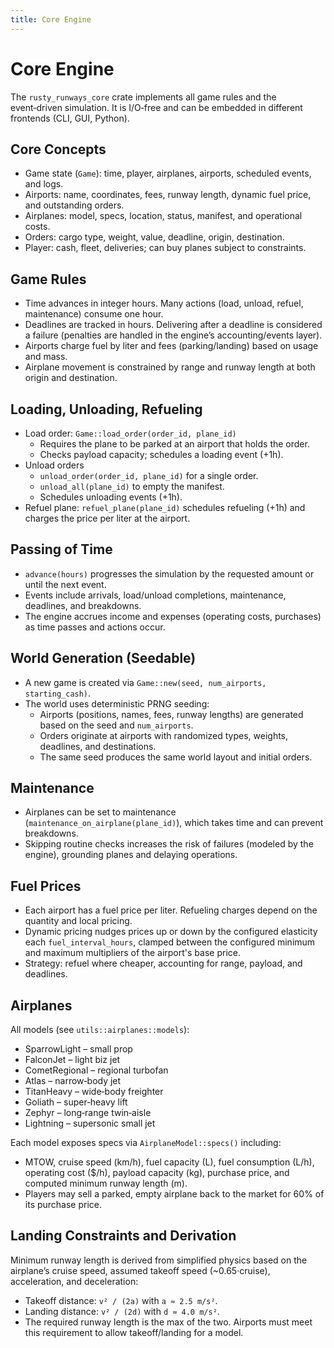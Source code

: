 ```yaml
---
title: Core Engine
---
```


# Core Engine

The `rusty_runways_core` crate implements all game rules and the event‑driven simulation. It is I/O‑free and can be embedded in different frontends (CLI, GUI, Python).

## Core Concepts

- Game state (`Game`): time, player, airplanes, airports, scheduled events, and logs.
- Airports: name, coordinates, fees, runway length, dynamic fuel price, and outstanding orders.
- Airplanes: model, specs, location, status, manifest, and operational costs.
- Orders: cargo type, weight, value, deadline, origin, destination.
- Player: cash, fleet, deliveries; can buy planes subject to constraints.

## Game Rules

- Time advances in integer hours. Many actions (load, unload, refuel, maintenance) consume one hour.
- Deadlines are tracked in hours. Delivering after a deadline is considered a failure (penalties are handled in the engine’s accounting/events layer).
- Airports charge fuel by liter and fees (parking/landing) based on usage and mass.
- Airplane movement is constrained by range and runway length at both origin and destination.

## Loading, Unloading, Refueling

- Load order: `Game::load_order(order_id, plane_id)`
  - Requires the plane to be parked at an airport that holds the order.
  - Checks payload capacity; schedules a loading event (+1h).
- Unload orders
  - `unload_order(order_id, plane_id)` for a single order.
  - `unload_all(plane_id)` to empty the manifest.
  - Schedules unloading events (+1h).
- Refuel plane: `refuel_plane(plane_id)` schedules refueling (+1h) and charges the price per liter at the airport.

## Passing of Time

- `advance(hours)` progresses the simulation by the requested amount or until the next event.
- Events include arrivals, load/unload completions, maintenance, deadlines, and breakdowns.
- The engine accrues income and expenses (operating costs, purchases) as time passes and actions occur.

## World Generation (Seedable)

- A new game is created via `Game::new(seed, num_airports, starting_cash)`.
- The world uses deterministic PRNG seeding:
  - Airports (positions, names, fees, runway lengths) are generated based on the seed and `num_airports`.
  - Orders originate at airports with randomized types, weights, deadlines, and destinations.
  - The same seed produces the same world layout and initial orders.

## Maintenance

- Airplanes can be set to maintenance (`maintenance_on_airplane(plane_id)`), which takes time and can prevent breakdowns.
- Skipping routine checks increases the risk of failures (modeled by the engine), grounding planes and delaying operations.

## Fuel Prices

- Each airport has a fuel price per liter. Refueling charges depend on the quantity and local pricing.
- Dynamic pricing nudges prices up or down by the configured elasticity each `fuel_interval_hours`, clamped between the configured minimum and maximum multipliers of the airport's base price.
- Strategy: refuel where cheaper, accounting for range, payload, and deadlines.

## Airplanes

All models (see `utils::airplanes::models`):

- SparrowLight – small prop
- FalconJet – light biz jet
- CometRegional – regional turbofan
- Atlas – narrow‑body jet
- TitanHeavy – wide‑body freighter
- Goliath – super‑heavy lift
- Zephyr – long‑range twin‑aisle
- Lightning – supersonic small jet

Each model exposes specs via `AirplaneModel::specs()` including:

- MTOW, cruise speed (km/h), fuel capacity (L), fuel consumption (L/h), operating cost ($/h), payload capacity (kg), purchase price, and computed minimum runway length (m).
- Players may sell a parked, empty airplane back to the market for 60% of its purchase price.

## Landing Constraints and Derivation

Minimum runway length is derived from simplified physics based on the airplane’s cruise speed, assumed takeoff speed (~0.65·cruise), acceleration, and deceleration:

- Takeoff distance: `v² / (2a)` with `a ≈ 2.5 m/s²`.
- Landing distance: `v² / (2d)` with `d ≈ 4.0 m/s²`.
- The required runway length is the max of the two. Airports must meet this requirement to allow takeoff/landing for a model.
